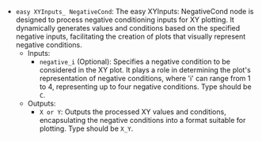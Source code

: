 - `easy XYInputs_ NegativeCond`: The easy XYInputs: NegativeCond node is designed to process negative conditioning inputs for XY plotting. It dynamically generates values and conditions based on the specified negative inputs, facilitating the creation of plots that visually represent negative conditions.
    - Inputs:
        - `negative_i` (Optional): Specifies a negative condition to be considered in the XY plot. It plays a role in determining the plot's representation of negative conditions, where 'i' can range from 1 to 4, representing up to four negative conditions. Type should be `C`.
    - Outputs:
        - `X or Y`: Outputs the processed XY values and conditions, encapsulating the negative conditions into a format suitable for plotting. Type should be `X_Y`.
